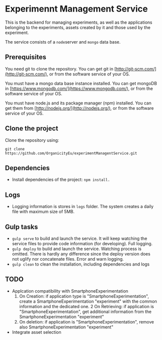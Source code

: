 # Experimennt Management Service

This is the backend for managing experiments, as well as the applications belonging to the experiments, assets created by it and those used by the experiment.

The service consists of a `node`server and `mongo` data base.

## Prerequisites

You need git to clone the repository. You can get git in [http://git-scm.com/](http://git-scm.com/), or from the software service of your OS.

You must have a mongo data base instance installed. You can get mongoDB in [https://www.mongodb.com/](https://www.mongodb.com/), or from the software service of your OS.

You must have node.js and its package manager (npm) installed. You can get them from [http://nodejs.org/](http://nodejs.org/), or from the software service of your OS.



## Clone the project

Clone the repository using:

```
git clone https://github.com/OrganicityEu/experimentManagentService.git
```

## Dependencies
* Install dependencies of the project: `npm install.`

## Logs
* Logging information is stores in `logs` folder. The system creates a daily file with maximum size of 5MB.

## Gulp tasks

* `gulp serve` to build and launch the service. It will keep watching the service files to provide code information (for developing). Full logging.
* `gulp deploy` to build and launch the service. Watching process is omitted. There is hardly any difference since the deploy version does not uglify nor concatenate files. Error and warn logging.
* `gulp clean` to clean the installation, including dependencies and logs

## TODO
* Applcation compatibility with SmartphoneExperimentation
    1. On Creation: if application type is "SmartphoneExperimentation", create a SmartphoneExperimentation "experiment" with the common information and the dedicated one.
    2 On Retrieving: if application is "SmartphoneExperimentation", get additional information from the SmartphoneExperimentation "experiment"
    3. On deletion: if application is "SmartphoneExperimentation", remove also SmartphoneExperimentation "experiment"
* Integrate asset selection